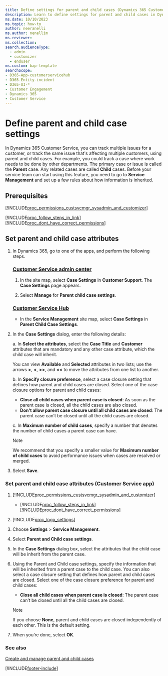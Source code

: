 ```yaml
---
title: Define settings for parent and child cases (Dynamics 365 Customer Service)
description: Learn to define settings for parent and child cases in Dynamics 365 Customer Service.
ms.date: 10/10/2023
ms.topic: how-to
author: neeranelli
ms.author: nenellim
ms.reviewer:
ms.collection:
search.audienceType: 
  - admin
  - customizer
  - enduser
ms.custom: bap-template
searchScope:
- D365-App-customerservicehub
- D365-Entity-incident
- D365-UI-*
- Customer Engagement
- Dynamics 365
- Customer Service
---
```


# Define parent and child case settings

In Dynamics 365 Customer Service, you can track multiple issues for a customer, or track the same issue that's affecting multiple customers, using parent and child cases. For example, you could track a case where work needs to be done by other departments. The primary case or issue is called the **Parent** case. Any related cases are called **Child** cases. Before your service team can start using this feature, you need to go to **Service Management** and set up a few rules about how information is inherited. 

## Prerequisites

[!INCLUDE[proc_permissions_custsvcmgr_sysadmin_and_customizer](../../includes/proc-permissions-custsvcmgr-sysadmin-and-customizer.md)]  
  
[!INCLUDE[proc_follow_steps_in_link](../../includes/proc-follow-steps-in-link.md)] [!INCLUDE[proc_dont_have_correct_permissions](../../includes/proc-dont-have-correct-permissions.md)]  
  
## Set parent and child case attributes

1. In Dynamics 365, go to one of the apps, and perform the following steps.
   
   ### [Customer Service admin center](#tab/customerserviceadmincenter)
     
     1. In the site map, select **Case Settings** in **Customer Support**. The **Case Settings** page appears.
     
     1. Select **Manage** for **Parent child case settings**.

   ### [Customer Service Hub](#tab/customerservicehub)
   
     - In the **Service Management** site map, select **Case Settings** in **Parent Child Case Settings**.  
  
2. In the **Case Settings** dialog, enter the following details:

    a. In **Select the attributes**, select the **Case Title** and **Customer** attributes that are mandatory and any other case attribute, which the child case will inherit.

      You can view **Available** and **Selected** attributes in two lists; use the arrows **>**, **<**, **>>**, and **<<** to move the attributes from one list to another. 
  
    b. In **Specify closure preference**, select a case closure setting that defines how parent and child cases are closed. Select one of the case closure options for parent and child cases:  
  
   - **Close all child cases when parent case is closed**: As soon as the parent case is closed, all the child cases are also closed.
   - **Don't allow parent case closure until all child cases are closed**: The parent case can’t be closed until all the child cases are closed.

    c. In **Maximum number of child cases**, specify a number that denotes the number of child cases a parent case can have.

      > [!Note]
      > We recommend that you specify a smaller value for **Maximum number of child cases** to avoid performance issues when cases are resolved or merged.

3. Select **Save**.

### Set parent and child case attributes (Customer Service app)

1. [!INCLUDE[proc_permissions_custsvcmgr_sysadmin_and_customizer](../../includes/proc-permissions-custsvcmgr-sysadmin-and-customizer.md)]  
  
   - [!INCLUDE[proc_follow_steps_in_link](../../includes/proc-follow-steps-in-link.md)] [!INCLUDE[proc_dont_have_correct_permissions](../../includes/proc-dont-have-correct-permissions.md)]  
  
2. [!INCLUDE[proc_logo_settings](../../includes/proc-logo-settings.md)]  
  
3. Choose **Settings** > **Service Management**.

4. Select **Parent and Child case settings**.  
  
5. In the **Case Settings** dialog box, select the attributes that the child case will be inherit from the parent case.  
  
6. Using the Parent and Child case settings, specify the information that will be inherited from a parent case to the child case. You can also select a case closure setting that defines how parent and child cases are closed. Select one of the case closure preference for parent and child cases:  
  
   - **Close all child cases when parent case is closed**: The parent case can’t be closed until all the child cases are closed.  
  
    > [!NOTE]
    >  If you choose **None**, parent and child cases are closed independently of each other. This is the default setting.  
  
7. When you’re done, select **OK**.  
  
### See also

[Create and manage parent and child cases](../use/customer-service-hub-user-guide-create-and-manage-parent-and-child-cases.md)

[!INCLUDE[footer-include](../../includes/footer-banner.md)]
